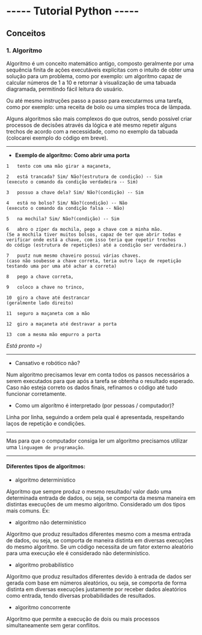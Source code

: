 # ----- Tutorial Python -----
##  Conceitos
### 1. Algorítmo
Algoritmo é um conceito matemático antigo, composto geralmente por uma sequência finita de ações executáveis explícitas com o intuito de obter uma solução para um problema, como por exemplo: um algoritmo capaz de calcular números de 1 a 10 e retornar à visualização de uma tabuada diagramada, permitindo fácil leitura do usuário.

Ou até mesmo instruções passo a passo para executarmos uma tarefa, como por exemplo: uma receita de bolo ou uma simples troca de lâmpada.

Alguns algoritmos são mais complexos do que outros, sendo possível criar processos de decisões através da lógica e até mesmo repetir alguns trechos de acordo com a necessidade, como no exemplo da tabuada (colocarei exemplo do código em breve).

***

- **Exemplo de algorítmo: Como abrir uma porta**
```
1   tento com uma mão girar a maçaneta,

2   está trancada? Sim/ Não?(estrutura de condição) -- Sim
(executo o comando da condição verdadeira -- Sim)

3   possuo a chave dela? Sim/ Não?(condição) -- Sim

4   está no bolso? Sim/ Não?(condição) -- Não
(executo o comando da condição falsa -- Não)

5   na mochila? Sim/ Não?(condição) -- Sim

6   abro o zíper da mochila, pego a chave com a minha mão.
(Se a mochila tiver muitos bolsos, capaz de ter que abrir todas e
verificar onde está a chave, com isso teria que repetir trechos
do código (estrutura de repetições) até a condição ser verdadeira.)

7   puutz num mesmo chaveiro possui várias chaves.
(caso não soubesse a chave correta, teria outro laço de repetição
testando uma por uma até achar a correta)

8   pego a chave correta,

9   coloco a chave no trinco,

10  giro a chave até destrancar
(geralmente lado direito)

11  seguro a maçaneta com a mão

12  giro a maçaneta até destravar a porta

13  com a mesma mão empurro a porta
```

*Está pronto =)*

***
- Cansativo e robótico não?

Num algoritmo precisamos levar em conta todos os passos necessários a serem executados para que após a tarefa se obtenha o resultado esperado. Caso não esteja correto os dados finais, refinamos o código até tudo funcionar corretamente.

- Como um algorítmo é interpretado (por pessoas / computador)?

Linha por linha, seguindo a ordem pela qual é apresentada, respeitando laços de repetição e condições.

***
Mas para que o computador consiga ler um algoritmo precisamos utilizar uma `linguagem de programação`.


***
#### Diferentes tipos de algoritmos:

- algoritmo determinístico  

Algoritmo que sempre produz o mesmo resultado/ valor dado uma determinada entrada de dados, ou seja, se comporta da mesma maneira em distintas execuções de um mesmo algoritmo.
Considerado um dos tipos mais comuns. Ex:

- algoritmo não determinístico  

Algoritmo que produz resultados diferentes mesmo com a mesma entrada de dados, ou seja, se comporta de maneira distinta em diversas execuções do mesmo algoritmo.
Se um código necessita de um fator externo aleatório para uma execução ele é considerado não determinístico.

- algoritmo probabilístico  

Algoritmo que produz resultados diferentes devido à entrada de dados ser gerada com base em números aleatórios, ou seja, se comporta de forma distinta em diversas execuções justamente por receber dados aleatórios como entrada, tendo diversas probabilidades de resultados.

- algoritmo concorrente  

Algoritmo que permite a execução de dois ou mais processos simultaneamente sem gerar conflitos.




